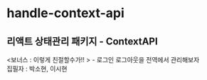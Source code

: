 # handle-context-api

## 리액트 상태관리 패키지 - ContextAPI

<보너스 : 이렇게 친절할수가!! > - 로그인 로그아웃을 전역에서 관리해보자  
집필자 : 박소현, 이시현
